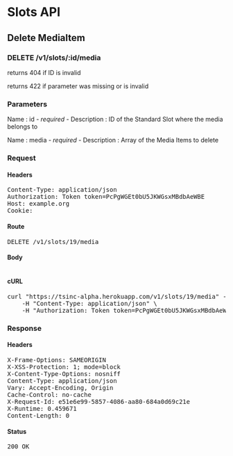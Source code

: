 # Slots API

## Delete MediaItem

### DELETE /v1/slots/:id/media

returns 404 if ID is invalid

returns 422 if parameter was missing or is invalid

### Parameters

Name : id *- required -*
Description : ID of the Standard Slot where the media belongs to

Name : media *- required -*
Description : Array of the Media Items to delete

### Request

#### Headers

<pre>Content-Type: application/json
Authorization: Token token=PcPgWGEt0bU5JKWGsxMBdbAeWBE
Host: example.org
Cookie: </pre>

#### Route

<pre>DELETE /v1/slots/19/media</pre>

#### Body
```javascript

```


#### cURL

<pre class="request">curl &quot;https://tsinc-alpha.herokuapp.com/v1/slots/19/media&quot; -d &#39;{&quot;media&quot;:[{&quot;id&quot;:16},{&quot;id&quot;:15},{&quot;id&quot;:14},{&quot;id&quot;:13},{&quot;id&quot;:12},{&quot;id&quot;:11}]}&#39; -X DELETE \
	-H &quot;Content-Type: application/json&quot; \
	-H &quot;Authorization: Token token=PcPgWGEt0bU5JKWGsxMBdbAeWBE&quot;</pre>

### Response

#### Headers

<pre>X-Frame-Options: SAMEORIGIN
X-XSS-Protection: 1; mode=block
X-Content-Type-Options: nosniff
Content-Type: application/json
Vary: Accept-Encoding, Origin
Cache-Control: no-cache
X-Request-Id: e51e6e99-5857-4086-aa80-684a0d69c21e
X-Runtime: 0.459671
Content-Length: 0</pre>

#### Status

<pre>200 OK</pre>

